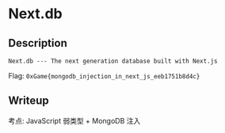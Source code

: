 # Next.db

## Description

```
Next.db --- The next generation database built with Next.js
```

Flag: `0xGame{mongodb_injection_in_next_js_eeb1751b8d4c}`

## Writeup

考点: JavaScript 弱类型 + MongoDB 注入
